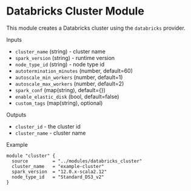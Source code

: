 # Databricks Cluster Module

This module creates a Databricks cluster using the `databricks` provider.

Inputs
- `cluster_name` (string) - cluster name
- `spark_version` (string) - runtime version
- `node_type_id` (string) - node type id
- `autotermination_minutes` (number, default=60)
- `autoscale_min_workers` (number, default=1)
- `autoscale_max_workers` (number, default=2)
- `spark_conf` (map(string), default={})
- `enable_elastic_disk` (bool, default=false)
- `custom_tags` (map(string), optional)

Outputs
- `cluster_id` - the cluster id
- `cluster_name` - cluster name

Example
```
module "cluster" {
  source         = "../modules/databricks_cluster"
  cluster_name   = "example-cluster"
  spark_version  = "12.0.x-scala2.12"
  node_type_id   = "Standard_DS3_v2"
}
```

